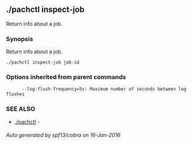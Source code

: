## ./pachctl inspect-job

Return info about a job.

### Synopsis


Return info about a job.

```
./pachctl inspect-job job-id
```

### Options inherited from parent commands

```
      --log-flush-frequency=5s: Maximum number of seconds between log flushes
```

### SEE ALSO
* [./pachctl](./pachctl.md)	 - 

###### Auto generated by spf13/cobra on 16-Jan-2016
